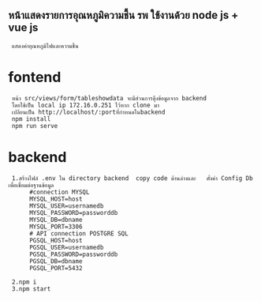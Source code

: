 ## หน้าแสดงรายการอุณหภูมิความชื้น รพ ใช้งานด้วย node js + vue js 
     แสดงค่าอุณหภูมิไฟและความชื้น
# fontend
     หน้า src/views/form/tableshowdata จะมีส่วนการดุึงข้อมูลจาก backend 
     โดยใช้เป็น local ip 172.16.0.251 ไว้หาก clone มา
     เปลียนเป็น http://localhost/:portที่กำหนดในbackend 
     npm install
     npm run serve
# backend
     1.สร้างไฟล์ .env ใน directory backend  copy code ด้านล่างและ   ตั้งค่า Config Db เพื่อเชื่อมต่อฐานข้อมูล
          #connection MYSQL
          MYSQL_HOST=host
          MYSQL_USER=usernamedb
          MYSQL_PASSWORD=passworddb
          MYSQL_DB=dbname
          MYSQL_PORT=3306
          # API connection POSTGRE SQL
          PGSQL_HOST=host
          PGSQL_USER=usernamedb
          PGSQL_PASSWORD=passworddb
          PGSQL_DB=dbname
          PGSQL_PORT=5432

     2.npm i
     3.npm start 
